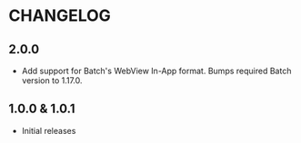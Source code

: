 # CHANGELOG

## 2.0.0

 * Add support for Batch's WebView In-App format. Bumps required Batch version to 1.17.0.


## 1.0.0 & 1.0.1

 * Initial releases